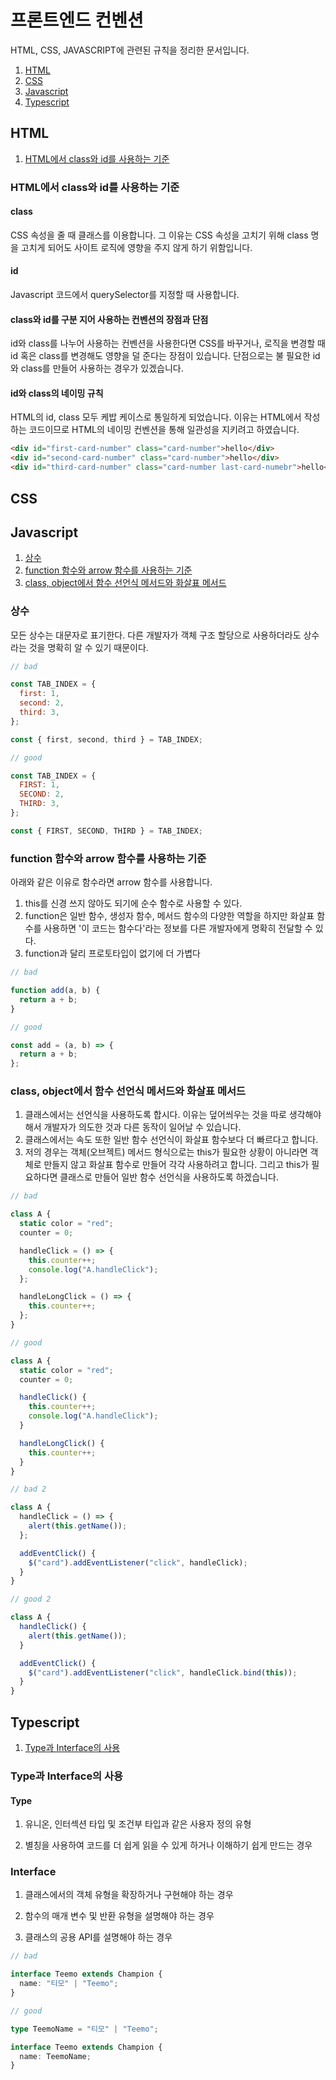 # 프론트엔드 컨벤션

HTML, CSS, JAVASCRIPT에 관련된 규칙을 정리한 문서입니다.

1. [HTML](#HTML)
1. [CSS](#CSS)
1. [Javascript](#Javascript)
1. [Typescript](#Typescript)

## HTML

1. [HTML에서 class와 id를 사용하는 기준](#HTML에서-class와-id를-사용하는-기준)

### HTML에서 class와 id를 사용하는 기준

#### class

CSS 속성을 줄 때 클래스를 이용합니다. 그 이유는 CSS 속성을 고치기 위해 class 명을 고치게 되어도 사이트 로직에 영향을 주지 않게 하기 위함입니다.

#### id

Javascript 코드에서 querySelector를 지정할 때 사용합니다.

#### class와 id를 구분 지어 사용하는 컨벤션의 장점과 단점

id와 class를 나누어 사용하는 컨벤션을 사용한다면 CSS를 바꾸거나, 로직을 변경할 때 id 혹은 class를 변경해도 영향을 덜 준다는 장점이 있습니다. 단점으로는 불 필요한 id와 class를 만들어 사용하는 경우가 있겠습니다.

#### id와 class의 네이밍 규칙

HTML의 id, class 모두 케밥 케이스로 통일하게 되었습니다. 이유는 HTML에서 작성하는 코드이므로 HTML의 네이밍 컨벤션을 통해 일관성을 지키려고 하였습니다.

```html
<div id="first-card-number" class="card-number">hello</div>
<div id="second-card-number" class="card-number">hello</div>
<div id="third-card-number" class="card-number last-card-numebr">hello</div>
```

## CSS

## Javascript

1. [상수](#상수)
1. [function 함수와 arrow 함수를 사용하는 기준](#function-함수와-arrow-함수를-사용하는-기준)
1. [class, object에서 함수 선언식 메서드와 화살표 메서드](#class-object에서-함수-선언식-메서드와-화살표-메서드)

### 상수

모든 상수는 대문자로 표기한다. 다른 개발자가 객체 구조 할당으로 사용하더라도 상수라는 것을 명확히 알 수 있기 때문이다.

```js
// bad

const TAB_INDEX = {
  first: 1,
  second: 2,
  third: 3,
};

const { first, second, third } = TAB_INDEX;

// good

const TAB_INDEX = {
  FIRST: 1,
  SECOND: 2,
  THIRD: 3,
};

const { FIRST, SECOND, THIRD } = TAB_INDEX;
```

### function 함수와 arrow 함수를 사용하는 기준

아래와 같은 이유로 함수라면 arrow 함수를 사용합니다.

1. this를 신경 쓰지 않아도 되기에 순수 함수로 사용할 수 있다.
1. function은 일반 함수, 생성자 함수, 메서드 함수의 다양한 역할을 하지만 화살표 함수를 사용하면 '이 코드는 함수다'라는 정보를 다른 개발자에게 명확히 전달할 수 있다.
1. function과 달리 프로토타입이 없기에 더 가볍다

```js
// bad

function add(a, b) {
  return a + b;
}

// good

const add = (a, b) => {
  return a + b;
};
```

### class, object에서 함수 선언식 메서드와 화살표 메서드

1. 클래스에서는 선언식을 사용하도록 합시다. 이유는 덮어씌우는 것을 따로 생각해야 해서 개발자가 의도한 것과 다른 동작이 일어날 수 있습니다.
1. 클래스에서는 속도 또한 일반 함수 선언식이 화살표 함수보다 더 빠르다고 합니다.
1. 저의 경우는 객체(오브젝트) 메서드 형식으로는 this가 필요한 상황이 아니라면 객체로 만들지 않고 화살표 함수로 만들어 각각 사용하려고 합니다. 그리고 this가 필요하다면 클래스로 만들어 일반 함수 선언식을 사용하도록 하겠습니다.

```js
// bad

class A {
  static color = "red";
  counter = 0;

  handleClick = () => {
    this.counter++;
    console.log("A.handleClick");
  };

  handleLongClick = () => {
    this.counter++;
  };
}

// good

class A {
  static color = "red";
  counter = 0;

  handleClick() {
    this.counter++;
    console.log("A.handleClick");
  }

  handleLongClick() {
    this.counter++;
  }
}

// bad 2

class A {
  handleClick = () => {
    alert(this.getName());
  };

  addEventClick() {
    $("card").addEventListener("click", handleClick);
  }
}

// good 2

class A {
  handleClick() {
    alert(this.getName());
  }

  addEventClick() {
    $("card").addEventListener("click", handleClick.bind(this));
  }
}
```

## Typescript

1. [Type과 Interface의 사용](#Type과-Interface의-사용)

### Type과 Interface의 사용

#### Type

1. 유니온, 인터섹션 타입 및 조건부 타입과 같은 사용자 정의 유형

2. 별칭을 사용하여 코드를 더 쉽게 읽을 수 있게 하거나 이해하기 쉽게 만드는 경우

### Interface

1. 클래스에서의 객체 유형을 확장하거나 구현해야 하는 경우

2. 함수의 매개 변수 및 반환 유형을 설명해야 하는 경우

3. 클래스의 공용 API를 설명해야 하는 경우

```ts
// bad

interface Teemo extends Champion {
  name: "티모" | "Teemo";
}

// good

type TeemoName = "티모" | "Teemo";

interface Teemo extends Champion {
  name: TeemoName;
}
```
